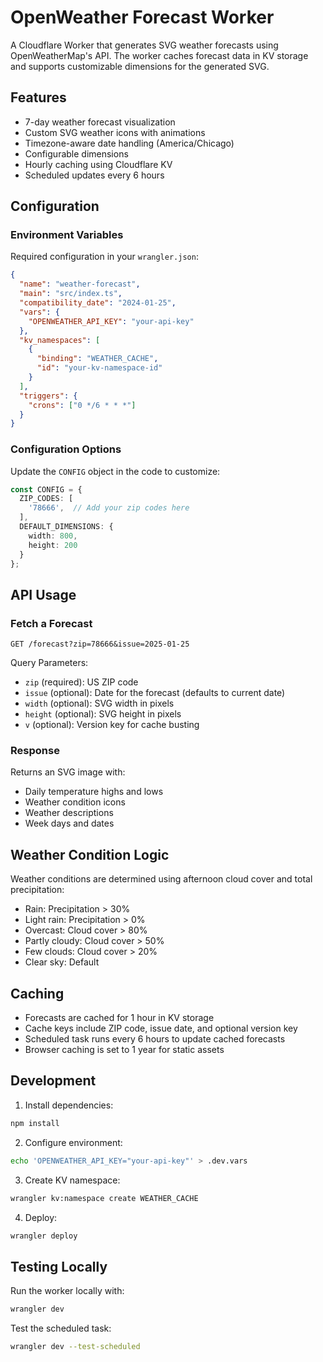 # OpenWeather Forecast Worker

A Cloudflare Worker that generates SVG weather forecasts using OpenWeatherMap's API. The worker caches forecast data in KV storage and supports customizable dimensions for the generated SVG.

## Features

- 7-day weather forecast visualization
- Custom SVG weather icons with animations
- Timezone-aware date handling (America/Chicago)
- Configurable dimensions
- Hourly caching using Cloudflare KV
- Scheduled updates every 6 hours

## Configuration

### Environment Variables

Required configuration in your `wrangler.json`:

```json
{
  "name": "weather-forecast",
  "main": "src/index.ts",
  "compatibility_date": "2024-01-25",
  "vars": {
    "OPENWEATHER_API_KEY": "your-api-key"
  },
  "kv_namespaces": [
    {
      "binding": "WEATHER_CACHE",
      "id": "your-kv-namespace-id"
    }
  ],
  "triggers": {
    "crons": ["0 */6 * * *"]
  }
}
```

### Configuration Options

Update the `CONFIG` object in the code to customize:

```typescript
const CONFIG = {
  ZIP_CODES: [
    '78666',  // Add your zip codes here
  ],
  DEFAULT_DIMENSIONS: {
    width: 800,
    height: 200
  }
};
```

## API Usage

### Fetch a Forecast

```
GET /forecast?zip=78666&issue=2025-01-25
```

Query Parameters:
- `zip` (required): US ZIP code
- `issue` (optional): Date for the forecast (defaults to current date)
- `width` (optional): SVG width in pixels
- `height` (optional): SVG height in pixels
- `v` (optional): Version key for cache busting

### Response

Returns an SVG image with:
- Daily temperature highs and lows
- Weather condition icons
- Weather descriptions
- Week days and dates

## Weather Condition Logic

Weather conditions are determined using afternoon cloud cover and total precipitation:

- Rain: Precipitation > 30%
- Light rain: Precipitation > 0%
- Overcast: Cloud cover > 80%
- Partly cloudy: Cloud cover > 50%
- Few clouds: Cloud cover > 20%
- Clear sky: Default

## Caching

- Forecasts are cached for 1 hour in KV storage
- Cache keys include ZIP code, issue date, and optional version key
- Scheduled task runs every 6 hours to update cached forecasts
- Browser caching is set to 1 year for static assets

## Development

1. Install dependencies:
```bash
npm install
```

2. Configure environment:
```bash
echo 'OPENWEATHER_API_KEY="your-api-key"' > .dev.vars
```

3. Create KV namespace:
```bash
wrangler kv:namespace create WEATHER_CACHE
```

4. Deploy:
```bash
wrangler deploy
```

## Testing Locally

Run the worker locally with:
```bash
wrangler dev
```

Test the scheduled task:
```bash
wrangler dev --test-scheduled
```
